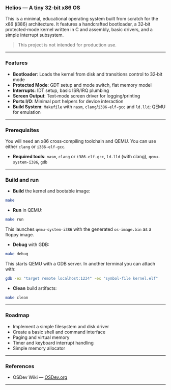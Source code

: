 ### Helios — A tiny 32‑bit x86 OS

This is a minimal, educational operating system built from scratch for the x86 (i386) architecture. It features a handcrafted bootloader, a 32‑bit protected‑mode kernel written in C and assembly, basic drivers, and a simple interrupt subsystem. 

> This project is not intended for production use.

---

### Features

- **Bootloader**: Loads the kernel from disk and transitions control to 32‑bit mode
- **Protected Mode**: GDT setup and mode switch, flat memory model
- **Interrupts**: IDT setup, basic ISR/IRQ plumbing
- **Screen Output**: Text‑mode screen driver for logging/printing
- **Ports I/O**: Minimal port helpers for device interaction
- **Build System**: `Makefile` with `nasm`, `clang`/`i386-elf-gcc` and `ld.lld`; QEMU for emulation

---

### Prerequisites

You will need an x86 cross‑compiling toolchain and QEMU. You can use either `clang` or `i386-elf-gcc`.

- **Required tools**: `nasm`, `clang` or `i386-elf-gcc`, `ld.lld` (with clang), `qemu-system-i386`, `gdb`

---

### Build and run

- **Build** the kernel and bootable image:

```bash
make
```

- **Run** in QEMU:

```bash
make run
```

This launches `qemu-system-i386` with the generated `os-image.bin` as a floppy image.

- **Debug** with GDB:

```bash
make debug
```

This starts QEMU with a GDB server. In another terminal you can attach with:

```bash
gdb -ex "target remote localhost:1234" -ex "symbol-file kernel.elf"
```

- **Clean** build artifacts:

```bash
make clean
```

---

### Roadmap

- Implement a simple filesystem and disk driver
- Create a basic shell and command interface
- Paging and virtual memory
- Timer and keyboard interrupt handling
- Simple memory allocator

---

### References
- OSDev Wiki — [OSDev.org](https://wiki.osdev.org)
---
